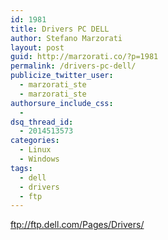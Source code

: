 ```yaml
---
id: 1981
title: Drivers PC DELL
author: Stefano Marzorati
layout: post
guid: http://marzorati.co/?p=1981
permalink: /drivers-pc-dell/
publicize_twitter_user:
  - marzorati_ste
  - marzorati_ste
authorsure_include_css:
  - 
dsq_thread_id:
  - 2014513573
categories:
  - Linux
  - Windows
tags:
  - dell
  - drivers
  - ftp
---
```

<a href="ftp://ftp.dell.com/Pages/Drivers/" target="_blank">ftp://ftp.dell.com/Pages/Drivers/</a>